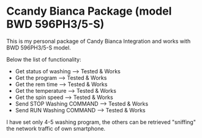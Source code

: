 # Ccandy Bianca Package (model BWD 596PH3/5-S)

This is my personal package of Candy Bianca Integration and works with BWD 596PH3/5-S model.

Below the list of functionality:
 - Get status of washing --> Tested & Works
 - Get the program --> Tested & Works
 - Get the rem time --> Tested & Works
 - Get the temperature --> Tested & Works
 - Get the spin speed --> Tested & Works
 - Send STOP Washing COMMAND --> Tested & Works
 - Send RUN Washing COMMAND --> Tested & Works

I have set only 4-5 washing program, the others can be retrieved "sniffing" the network traffic of own smartphone.
